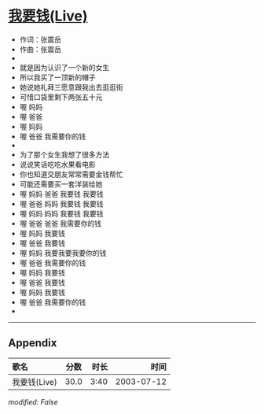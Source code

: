 # [我要钱(Live)](https://music.163.com/song?id=31234189)

* 作词：张震岳
* 作曲：张震岳
* 
* 就是因为认识了一个新的女生
* 所以我买了一顶新的帽子
* 她说她礼拜三愿意跟我出去逛逛街
* 可惜口袋里剩下两张五十元
* 喔 妈妈
* 喔 爸爸
* 喔 妈妈
* 喔 爸爸 我需要你的钱
* 
* 为了那个女生我想了很多方法
* 说说笑话吃吃水果看电影
* 你也知道交朋友常常需要金钱帮忙
* 可能还需要买一套洋装给她
* 喔 妈妈 爸爸 我要钱 我要钱
* 喔 爸爸 妈妈 我要钱 我要钱
* 喔 妈妈 妈妈 我要钱 我要钱
* 喔 爸爸 爸爸 我需要你的钱
* 喔 妈妈 我要钱
* 喔 爸爸 我要钱
* 喔 妈妈 我要我要我要你的钱
* 喔 爸爸 我需要你的钱
* 喔 妈妈 我要钱
* 喔 爸爸 我要钱
* 喔 妈妈 我要钱
* 喔 爸爸 我需要你的钱
* 


---

## Appendix

|歌名|分数|时长|时间|
|:---|:---:|---:|---:|
|我要钱(Live)|30.0|3:40|2003-07-12

*modified: False*